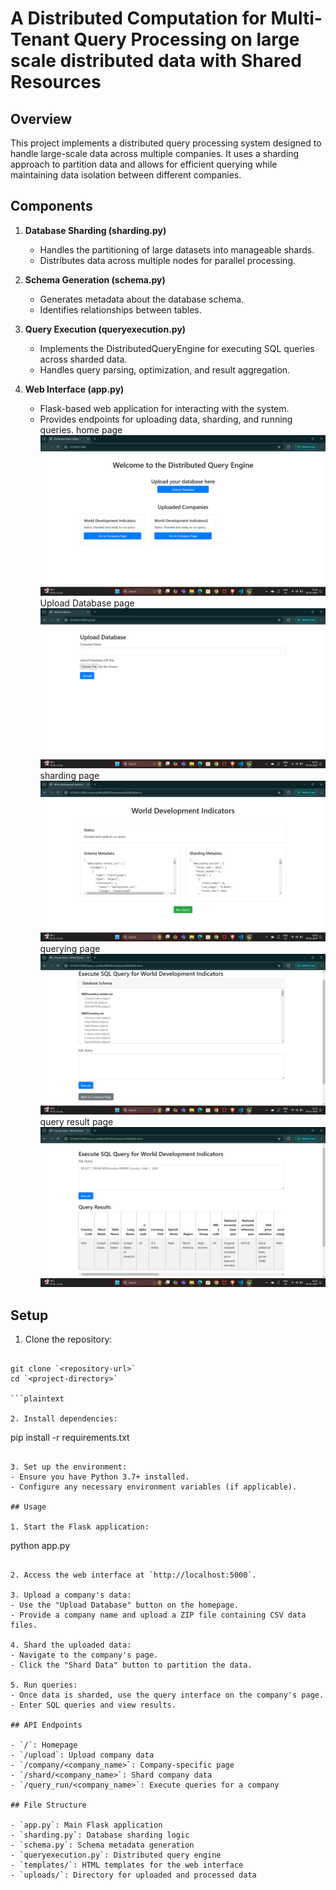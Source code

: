# A Distributed Computation for Multi-Tenant Query Processing on large scale distributed data with Shared Resources 

## Overview

This project implements a distributed query processing system designed to handle large-scale data across multiple companies. It uses a sharding approach to partition data and allows for efficient querying while maintaining data isolation between different companies.

## Components

1. **Database Sharding (sharding.py)**
   - Handles the partitioning of large datasets into manageable shards.
   - Distributes data across multiple nodes for parallel processing.

2. **Schema Generation (schema.py)**
   - Generates metadata about the database schema.
   - Identifies relationships between tables.

3. **Query Execution (queryexecution.py)**
   - Implements the DistributedQueryEngine for executing SQL queries across sharded data.
   - Handles query parsing, optimization, and result aggregation.

4. **Web Interface (app.py)**
   - Flask-based web application for interacting with the system.
   - Provides endpoints for uploading data, sharding, and running queries.
home page
![alt text](image.png)
Upload Database page
![alt text](image-4.png)
sharding page
![alt text](image-1.png)
querying page
![alt text](image-2.png)
query result page
![alt text](image-3.png)

## Setup

1. Clone the repository:
```

git clone `<repository-url>`
cd `<project-directory>`

```plaintext

2. Install dependencies:
```

pip install -r requirements.txt

```plaintext

3. Set up the environment:
- Ensure you have Python 3.7+ installed.
- Configure any necessary environment variables (if applicable).

## Usage

1. Start the Flask application:
```

python app.py

```plaintext

2. Access the web interface at `http://localhost:5000`.

3. Upload a company's data:
- Use the "Upload Database" button on the homepage.
- Provide a company name and upload a ZIP file containing CSV data files.

4. Shard the uploaded data:
- Navigate to the company's page.
- Click the "Shard Data" button to partition the data.

5. Run queries:
- Once data is sharded, use the query interface on the company's page.
- Enter SQL queries and view results.

## API Endpoints

- `/`: Homepage
- `/upload`: Upload company data
- `/company/<company_name>`: Company-specific page
- `/shard/<company_name>`: Shard company data
- `/query_run/<company_name>`: Execute queries for a company

## File Structure

- `app.py`: Main Flask application
- `sharding.py`: Database sharding logic
- `schema.py`: Schema metadata generation
- `queryexecution.py`: Distributed query engine
- `templates/`: HTML templates for the web interface
- `uploads/`: Directory for uploaded and processed data
